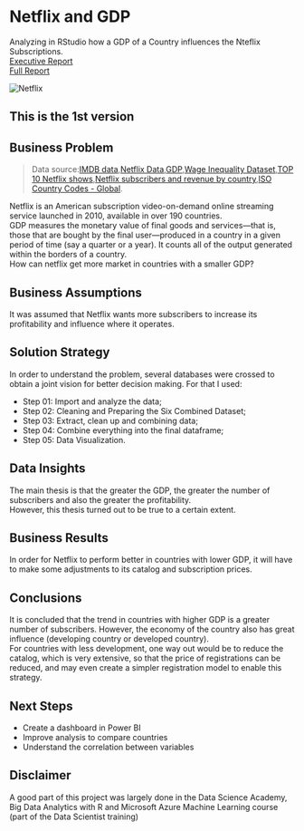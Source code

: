 # Netflix and GDP
Analyzing in RStudio how a GDP of a Country influences the Nteflix Subscriptions. <br>
[Executive Report](https://github.com/Caio-Felice-Cunha/Netflix-GDP/blob/main/Executive%20Report.pdf)<br>
[Full Report](https://github.com/Caio-Felice-Cunha/Netflix-GDP/blob/main/Full%20Report.pdf)

![Netflix](https://user-images.githubusercontent.com/111542025/225651819-cc89de1e-39fb-486b-a105-b348d290c634.png)

## This is the 1st version

## Business Problem
> Data source:[IMDB data](https://datasets.imdbws.com/),[Netflix Data](https://www.comparitech.com/blog/vpn-privacy/countries-netflix-cost/),[GDP](https://data.worldbank.org/indicator/),[Wage Inequality Dataset](https://dataverse.harvard.edu/dataset.xhtml?persistentId=doi:10.7910/DVN/LM4OWF),[TOP 10 Netflix shows](https://top10.netflix.com/),[Netflix subscribers and revenue by country](https://www.comparitech.com/tv-streaming/netflix-subscribers/),[ISO Country Codes - Global](https://www.kaggle.com/datasets/andradaolteanu/iso-country-codes-global).

Netflix is an American subscription video-on-demand online streaming service launched in 2010, available in over 190 countries. <br>
GDP measures the monetary value of final goods and services—that is, those that are bought by the final user—produced in a country in a given period of time (say a quarter or a year). It counts all of the output generated within the borders of a country.<br>
How can netflix get more market in countries with a smaller GDP?

## Business Assumptions
It was assumed that Netflix wants more subscribers to increase its profitability and influence where it operates.

## Solution Strategy
In order to understand the problem, several databases were crossed to obtain a joint vision for better decision making.
For that I used:
* Step 01: Import and analyze the data;
* Step 02: Cleaning and Preparing the Six Combined Dataset;
* Step 03: Extract, clean up and combining data;
* Step 04: Combine everything into the final dataframe;
* Step 05: Data Visualization.


## Data Insights
The main thesis is that the greater the GDP, the greater the number of subscribers and also the greater the profitability.<br>
However, this thesis turned out to be true to a certain extent.

## Business Results
In order for Netflix to perform better in countries with lower GDP, it will have to make some adjustments to its catalog and subscription prices.

## Conclusions
It is concluded that the trend in countries with higher GDP is a greater number of subscribers. However, the economy of the country also has great influence (developing country or developed country). <br>
For countries with less development, one way out would be to reduce the catalog, which is very extensive, so that the price of registrations can be reduced, and may even create a simpler registration model to enable this strategy.

## Next Steps
* Create a dashboard in Power BI
* Improve analysis to compare countries
* Understand the correlation between variables

## Disclaimer 
A good part of this project was largely done in the Data Science Academy, Big Data Analytics with R and Microsoft Azure Machine Learning course (part of the Data Scientist training)
